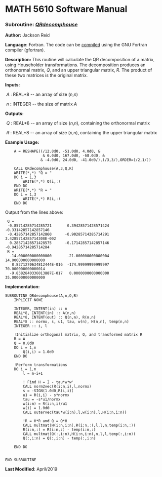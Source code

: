 # MATH 5610 Software Manual

### Subroutine: [_QRdecomphouse_](../QRdecomphouse.f90)

**Author:** Jackson Reid

**Language:** Fortran. The code can be [compiled](compilation.md) using the GNU Fortran compiler (gfortran).

**Description:** This routine will calculate the QR decomposition of a matrix, using Householder transformations. The decomposition produces an orthonormal matrix, _Q_, and an upper triangular matrix, _R_. The product of these two matrices is the original matrix. 

**Inputs:** 

​        _A_ : REAL*8 -- an array of size (_n_,_n_) 

​	_n_ : INTEGER -- the size of matrix _A_ 

**Outputs:** 

​        _Q_ : REAL*8 -- an array of size (_n_,_n_), containing the orthonormal matrix

​        _R_ : REAL*8 -- an array of size (_n_,_n_), containing the upper triangular matrix

**Example Usage:** 

```
    A = RESHAPE((/12.0d0, -51.0d0, 4.0d0, &
                 & 6.0d0, 167.0d0, -68.0d0, &
                & -4.0d0, 24.0d0, -41.0d0/),(/3,3/),ORDER=(/2,1/))
    
    CALL QRdecomphouse(A,3,Q,R)
    WRITE(*,*) "Q = "
    DO i = 1,3
        WRITE(*,*) Q(i,:)
    END DO
    WRITE(*,*) "R = "
    DO i = 1,3
        WRITE(*,*) R(i,:)
    END DO
```
Output from the lines above:
```
 Q = 
 -0.85714285714285721       0.39428571428571424      -0.33142857142857146     
 -0.42857142857142860      -0.90285714285714291        3.4285714285714308E-002
  0.28571428571428575      -0.17142857142857146      -0.94285714285714284     
 R = 
  -14.000000000000000       -21.000000000000004        14.000000000000000     
   8.8271270634812444E-016  -174.99999999999997        70.000000000000014     
  -9.8382840336013887E-017   0.0000000000000000        35.000000000000000 
```
**Implementation:**

```
SUBROUTINE QRdecomphouse(A,n,Q,R)
    IMPLICIT NONE

    INTEGER, INTENT(in) :: n
    REAL*8, INTENT(in) :: A(n,n)
    REAL*8, INTENT(out) :: Q(n,n), R(n,n)
    REAL*8 :: normx, s, u1, tau, w(n), H(n,n), temp(n,n)
    INTEGER :: i, l

    !Initialize orthogonal matrix, Q, and transformed matrix R
    R = A
    Q = 0.0d0
    DO i = 1,n
        Q(i,i) = 1.0d0
    END DO

    !Perform transformations
    DO i = 1,n
        l = n-i+1

        ! Find H = I - tau*w*w'
        CALL norm2vec(R(i:n,i),l,normx)
        s = -SIGN(1.0d0,R(i,i))
        u1 = R(i,i) - s*normx
        tau = -s*u1/normx
        w(i:n) = R(i:n,i)/u1
        w(i) = 1.0d0
        CALL outervec(tau*w(i:n),l,w(i:n),l,H(i:n,i:n))

        !R = H*R and Q = Q*H
        CALL multmat(H(i:n,i:n),R(i:n,:),l,l,n,temp(i:n,:))
        R(i:n,:) = R(i:n,:) - temp(i:n,:)
        CALL multmat(Q(:,i:n),H(i:n,i:n),n,l,l,temp(:,i:n))
        Q(:,i:n) = Q(:,i:n) - temp(:,i:n)

    END DO


END SUBROUTINE
```



**Last Modified:** April/2019

